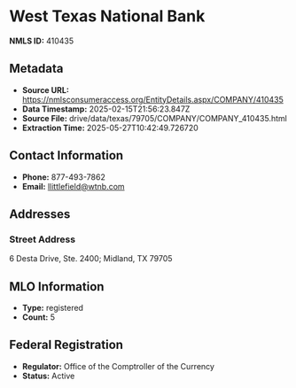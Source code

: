 # West Texas National Bank

**NMLS ID:** 410435

## Metadata
- **Source URL:** https://nmlsconsumeraccess.org/EntityDetails.aspx/COMPANY/410435
- **Data Timestamp:** 2025-02-15T21:56:23.847Z
- **Source File:** drive/data/texas/79705/COMPANY/COMPANY_410435.html
- **Extraction Time:** 2025-05-27T10:42:49.726720

## Contact Information
- **Phone:** 877-493-7862
- **Email:** llittlefield@wtnb.com

## Addresses
### Street Address
6 Desta Drive, Ste. 2400; Midland, TX 79705

## MLO Information
- **Type:** registered
- **Count:** 5

## Federal Registration
- **Regulator:** Office of the Comptroller of the Currency
- **Status:** Active
